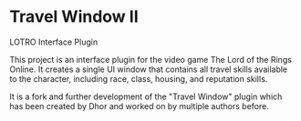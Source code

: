 Travel Window II
===================

LOTRO Interface Plugin

This project is an interface plugin for the video game The Lord of the Rings Online. It creates a single UI window that contains all travel skills available to the character, including race, class, housing, and reputation skills.

It is a fork and further development of the "Travel Window" plugin which has been created by Dhor and worked on by multiple authors before.
